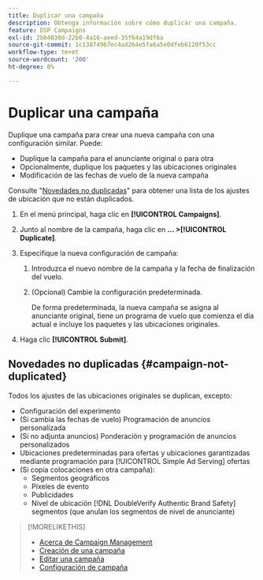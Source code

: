 ```yaml
---
title: Duplicar una campaña
description: Obtenga información sobre cómo duplicar una campaña.
feature: DSP Campaigns
exl-id: 2bb4030d-22b0-4a16-aeed-35f64a19df6a
source-git-commit: 1c13874967ec4ad264e5fa6a5e0dfeb6120f53cc
workflow-type: tm+mt
source-wordcount: '200'
ht-degree: 0%

---
```


# Duplicar una campaña

<!-- Some placements don't have this option. Clarify which placement types aren't eligible -- is it PG placements, or all placements using private inventory? And anything else? -->

Duplique una campaña para crear una nueva campaña con una configuración similar. Puede:

* Duplique la campaña para el anunciante original o para otra
* Opcionalmente, duplique los paquetes y las ubicaciones originales
* Modificación de las fechas de vuelo de la nueva campaña

Consulte &quot;[Novedades no duplicadas](#campaign-not-duplicated)&quot; para obtener una lista de los ajustes de ubicación que no están duplicados.

1. En el menú principal, haga clic en **[!UICONTROL Campaigns]**.

1. Junto al nombre de la campaña, haga clic en **... >[!UICONTROL Duplicate]**.

1. Especifique la nueva configuración de campaña:

   1. Introduzca el nuevo nombre de la campaña y la fecha de finalización del vuelo.

   1. (Opcional) Cambie la configuración predeterminada.

      De forma predeterminada, la nueva campaña se asigna al anunciante original, tiene un programa de vuelo que comienza el día actual e incluye los paquetes y las ubicaciones originales.

1. Haga clic **[!UICONTROL Submit]**.

## Novedades no duplicadas {#campaign-not-duplicated}

Todos los ajustes de las ubicaciones originales se duplican, excepto:

* Configuración del experimento
* (Si cambia las fechas de vuelo) Programación de anuncios personalizada
* (Si no adjunta anuncios) Ponderación y programación de anuncios personalizados
* Ubicaciones predeterminadas para ofertas y ubicaciones garantizadas mediante programación para [!UICONTROL Simple Ad Serving] ofertas
* (Si copia colocaciones en otra campaña):
   * Segmentos geográficos
   * Píxeles de evento
   * Publicidades
   * Nivel de ubicación [!DNL DoubleVerify Authentic Brand Safety] segmentos (que anulan los segmentos de nivel de anunciante)

>[!MORELIKETHIS]
>
>* [Acerca de Campaign Management](campaign-about.md)
>* [Creación de una campaña](campaign-create.md)
>* [Editar una campaña](campaign-edit.md)
>* [Configuración de campaña](campaign-settings.md)

